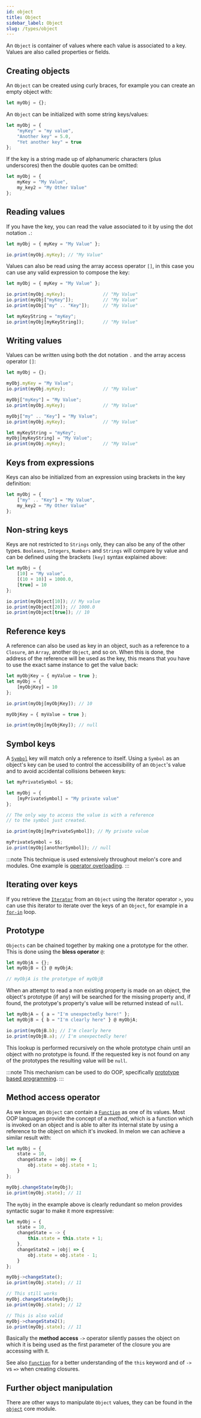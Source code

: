 ```yaml
---
id: object
title: Object
sidebar_label: Object
slug: /types/object
---
```


An `Object` is container of values where each value is associated to a key.
Values are also called properties or fields.

## Creating objects

An `Object` can be created using curly braces, for example you can create an empty object with:

```js
let myObj = {};
```

An `Object` can be initialized with some string keys/values:

```js
let myObj = {
    "myKey" = "my value",
    "Another key" = 5.0,
    "Yet another key" = true
};
```

If the key is a string made up of alphanumeric characters (plus underscores) then the double quotes can be omitted:

```js
let myObj = {
    myKey = "My Value",
    my_key2 = "My Other Value"
};
```

## Reading values

If you have the key, you can read the value associated to it by using the dot notation `.`:

```js
let myObj = { myKey = "My Value" };

io.print(myObj.myKey); // "My Value"
```

Values can also be read using the array access operator `[]`, in this case you can use any valid expression to compose the key:

```js
let myObj = { myKey = "My Value" };

io.print(myObj.myKey);              // "My Value"
io.print(myObj["myKey"]);           // "My Value"
io.print(myObj["my" .. "Key"]);     // "My Value"

let myKeyString = "myKey";
io.print(myObj[myKeyString]);       // "My Value"
```

## Writing values

Values can be written using both the dot notation `.` and the array access operator `[]`:

```js
let myObj = {};

myObj.myKey = "My Value";
io.print(myObj.myKey);              // "My Value"

myObj["myKey"] = "My Value";
io.print(myObj.myKey);              // "My Value"

myObj["my" .. "Key"] = "My Value";
io.print(myObj.myKey);              // "My Value"

let myKeyString = "myKey";
myObj[myKeyString] = "My Value";
io.print(myObj.myKey);              // "My Value"
```

## Keys from expressions

Keys can also be initialized from an expression using brackets in the key definition:

```js
let myObj = {
    ["my" .. "Key"] = "My Value",
    my_key2 = "My Other Value"
};
```

## Non-string keys

Keys are not restricted to `Strings` only, they can also be any of the other types.
`Booleans`, `Integers`, `Numbers` and `Strings` will compare by value and can be defined using the brackets `[key]` syntax explained above:

```js
let myObj = {
    [10] = "My value",
    [(10 + 10)] = 1000.0,
    [true] = 10
};

io.print(myObject[10]); // My value
io.print(myObject[20]); // 1000.0
io.print(myObject[true]); // 10
```

## Reference keys

A reference can also be used as key in an object, such as a reference to a `Closure`, an `Array`, another `Object`, and so on. When this is done, the address of the reference will be used as the key, this means that you have to use the exact same instance to get the value back:

```js
let myObjKey = { myValue = true };
let myObj = {
    [myObjKey] = 10
};

io.print(myObj[myObjKey]); // 10

myObjKey = { myValue = true };

io.print(myObj[myObjKey]); // null

```

## Symbol keys

A [`Symbol`](symbol.md) key will match only a reference to itself. Using a `Symbol` as an object's key can be used to control the accessibility of an `Object`'s value and to avoid accidental collisions between keys:

```js
let myPrivateSymbol = $$;

let myObj = {
    [myPrivateSymbol] = "My private value"
};

// The only way to access the value is with a reference
// to the symbol just created.

io.print(myObj[myPrivateSymbol]); // My private value

myPrivateSymbol = $$;
io.print(myObj[anotherSymbol]); // null
```

:::note
This technique is used extensively throughout melon's core and modules.
One example is [operator overloading](operators.md#operators-overloading).
:::

## Iterating over keys

If you retrieve the [`Iterator`](iterator.md) from an `Object` using the iterator operator `>`, you can use this iterator to iterate over the keys of an `Object`, for example in a [`for-in`](control_structures.md#for-in-loops) loop.

## Prototype

`Objects` can be chained together by making one a prototype for the other. This is done using the **bless operator** `@`:

```js
let myObjA = {};
let myObjB = {} @ myObjA;

// myObjA is the prototype of myObjB
```

When an attempt to read a non existing property is made on an object, the object's prototype (if any) will be searched for the missing property and, if found, the prototype's property's value will be returned instead of `null`.

```js
let myObjA = { a = "I'm unexpectedly here!" };
let myObjB = { b = "I'm clearly here" } @ myObjA;

io.print(myObjB.b); // I'm clearly here
io.print(myObjB.a); // I'm unexpectedly here!
```

This lookup is performed recursively on the whole prototype chain until an object with no prototype is found. If the requested key is not found on any of the prototypes the resulting value will be `null`.

:::note
This mechanism can be used to do OOP, specifically [prototype based programming](https://en.wikipedia.org/wiki/Prototype-based_programming).
:::

## Method access operator

As we know, an `Object` can contain a [`Function`](function.md) as one of its values. Most OOP languages provide the concept of a *method*, which is a function which is invoked on an object and is able to alter its internal state by using a reference to the object on which it's invoked.
In melon we can achieve a similar result with:

```js
let myObj = {
    state = 10,
    changeState = |obj| => {
        obj.state = obj.state + 1;
    }
};

myObj.changeState(myObj);
io.print(myObj.state); // 11
```

The `myObj` in the example above is clearly redundant so melon provides syntactic sugar to make it more expressive:

```js
let myObj = {
    state = 10,
    changeState = -> {
        this.state = this.state + 1;
    },
    changeState2 = |obj| => {
        obj.state = obj.state - 1;
    }
};

myObj->changeState();
io.print(myObj.state); // 11

// This still works
myObj.changeState(myObj);
io.print(myObj.state); // 12

// This is also valid
myObj->changeState2();
io.print(myObj.state); // 11
```

Basically the **method access** `->` operator silently passes the object on which it is being used as the first parameter of the closure you are accessing with it.

See also [`Function`](function.md) for a better understanding of the `this` keyword and of `->` vs `=>` when creating closures.

## Further object manipulation

There are other ways to manipulate `Object` values, they can be found in the [`object`](object_module.md) core module.